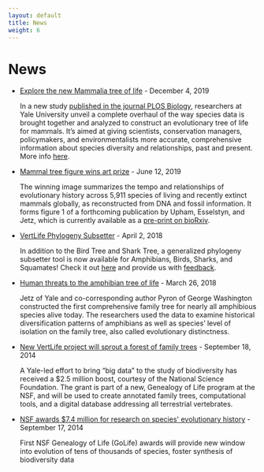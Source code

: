 ```yaml
---
layout: default
title: News
weight: 6
---
```


News
=================

- [Explore the new Mammalia tree of life](/data/mammals) - December 4, 2019
	
	In a new study [published in the journal PLOS Biology](https://doi.org/10.1371/journal.pbio.3000494), researchers at Yale University unveil a complete overhaul of the way species data is brought together and analyzed to construct an evolutionary tree of life for mammals. It’s aimed at giving scientists, conservation managers, policymakers, and environmentalists more accurate, comprehensive information about species diversity and relationships, past and present. More info [here](/data/mammals).

- [Mammal tree figure wins art prize](https://jetzlab.yale.edu/news/nathan-upham-announced-winner-art-research-competition) - June 12, 2019
	
	The winning image summarizes the tempo and relationships of evolutionary history across 5,911 species of living and recently extinct mammals globally, as reconstructed from DNA and fossil information. It forms figure 1 of a forthcoming publication by Upham, Esselstyn, and Jetz, which is currently available as a [pre-print on bioRxiv](https://www.biorxiv.org/content/10.1101/504803v2).
		
- [VertLife Phylogeny Subsetter](https://vertlife.org/phylosubsets/) - April 2, 2018
	
	In addition to the Bird Tree and Shark Tree, a generalized phylogeny subsetter tool is now available for Amphibians, Birds, Sharks, and Squamates! Check it out [here](https://vertlife.org/phylosubsets/) and provide us with [feedback](mailto:support@vertlife.org).

- [Human threats to the amphibian tree of life](https://news.yale.edu/2018/03/26/human-threats-amphibian-tree-life) - March 26, 2018
	
	Jetz of Yale and co-corresponding author Pyron of George Washington constructed the first comprehensive family tree for nearly all amphibious species alive today. The researchers used the data to examine historical diversification patterns of amphibians as well as species’ level of isolation on the family tree, also called evolutionary distinctness.

- [New VertLife project will sprout a forest of family trees](http://news.yale.edu/2014/09/18/new-vertlife-project-will-sprout-forest-family-trees) - September 18, 2014

  A Yale-led effort to bring “big data” to the study of biodiversity has received a $2.5 million boost, courtesy of the National Science Foundation. The grant is part of a new, Genealogy of Life program at the NSF, and will be used to create annotated family trees, computational tools, and a digital database addressing all terrestrial vertebrates.

- [NSF awards $7.4 million for research on species' evolutionary history](https://www.nsf.gov/news/news_summ.jsp?cntn_id=132716) - September 17, 2014

  First NSF Genealogy of Life (GoLife) awards will provide new window into evolution of tens of thousands of species, foster synthesis of biodiversity data
